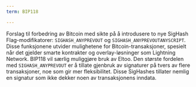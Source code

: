 ```yaml
---
term: BIP118

---
```

Forslag til forbedring av Bitcoin med sikte på å introdusere to nye SigHash Flag-modifikatorer: `SIGHASH_ANYPREVOUT` og `SIGHASH_ANYPREVOUTANYSCRIPT`. Disse funksjonene utvider mulighetene for Bitcoin-transaksjoner, spesielt når det gjelder smarte kontrakter og overlay-løsninger som Lightning Network. BIP118 vil særlig muliggjøre bruk av Eltoo. Den største fordelen med `SIGHASH_ANYPREVOUT` er å tillate gjenbruk av signaturer på tvers av flere transaksjoner, noe som gir mer fleksibilitet. Disse SigHashes tillater nemlig en signatur som ikke dekker noen av transaksjonens inndata.
